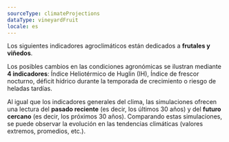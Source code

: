 ```yaml
---
sourceType: climateProjections
dataType: vineyardFruit
locale: es
---
```


Los siguientes indicadores agroclimáticos están dedicados a **frutales y
viñedos**.

Los posibles cambios en las condiciones agronómicas se ilustran mediante **4
indicadores**: Índice Heliotérmico de Huglin (IH), Índice de frescor nocturno,
déficit hídrico durante la temporada de crecimiento o riesgo de heladas
tardías.

Al igual que los indicadores generales del clima, las simulaciones ofrecen una
lectura del **pasado reciente** (es decir, los últimos 30 años) y del **futuro
cercano** (es decir, los próximos 30 años). Comparando estas simulaciones, se
puede observar la evolución en las tendencias climáticas (valores extremos,
promedios, etc.).
